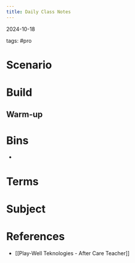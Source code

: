 ```yaml
---
title: Daily Class Notes
---
```

2024-10-18 

tags: #pro 

# Scenario



# Build



## Warm-up



# Bins

- 
  
# Terms

## 
## 

# **Subject**



# References
- [[Play-Well Teknologies - After Care Teacher]]